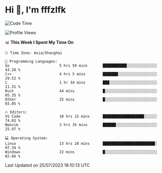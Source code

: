 # Hi 👋, I'm fffzlfk

<!--START_SECTION:waka-->
![Code Time](http://img.shields.io/badge/Code%20Time-330%20hrs%2017%20mins-blue)

![Profile Views](http://img.shields.io/badge/Profile%20Views-0-blue)

📊 **This Week I Spent My Time On** 

```text
🕑︎ Time Zone: Asia/Shanghai

💬 Programming Languages: 
Go                       5 hrs 59 mins       ███████████░░░░░░░░░░░░░░   43.28 % 
C++                      4 hrs 5 mins        ███████░░░░░░░░░░░░░░░░░░   29.52 % 
C                        1 hr 34 mins        ███░░░░░░░░░░░░░░░░░░░░░░   11.31 % 
Rust                     44 mins             █░░░░░░░░░░░░░░░░░░░░░░░░   05.35 % 
Other                    25 mins             █░░░░░░░░░░░░░░░░░░░░░░░░   03.05 % 

🔥 Editors: 
VS Code                  10 hrs 15 mins      ███████████████████░░░░░░   74.03 % 
Neovim                   3 hrs 35 mins       ██████░░░░░░░░░░░░░░░░░░░   25.97 % 

💻 Operating System: 
Linux                    13 hrs 28 mins      ████████████████████████░   97.34 % 
Windows                  22 mins             █░░░░░░░░░░░░░░░░░░░░░░░░   02.66 % 
```


 Last Updated on 25/07/2023 18:10:13 UTC
<!--END_SECTION:waka-->
